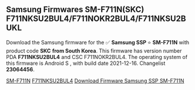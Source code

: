 <h2>Samsung Firmwares SM-F711N(SKC) F711NKSU2BUL4/F711NOKR2BUL4/F711NKSU2BUKL</h2>
Download the Samsung firmware for the ✅ <strong>Samsung SSP </strong> ⭐ <strong>SM-F711N</strong> with product code <strong>SKC</strong> <strong> from South Korea</strong>. This firmware has version number PDA <strong>F711NKSU2BUL4</strong> and CSC F711NOKR2BUL4. The operating system of this firmware is Android S , with build date 2021-12-16. Changelist <strong>23064456</strong>.


[SM-F711N](https://samfirm.shop/samsung/model/SM-F711N)
[F711NKSU2BUL4](https://samfirm.shop/samsung/pda/F711NKSU2BUL4)
[Download Firmware Samsung SSP SM-F711N](https://samfirm.shop/samsung/firmware/482799)
